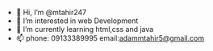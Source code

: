 - 👋 Hi, I’m @mtahir247
- 👀 I’m interested in web Development
- 🌱 I’m currently learning html,css and java
- 📫 phone: 09133389995 email:adammtahir5@gmail.com

<!---
mtahir247/mtahir247 is a ✨ special ✨ repository because its `README.md` (this file) appears on your GitHub profile.
You can click the Preview link to take a look at your changes.
--->
